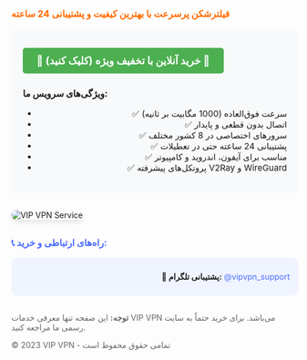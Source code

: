 <h3 style="color: #ff6b00; margin-top: 20px;">
  <b>فیلترشکن پرسرعت با بهترین کیفیت و پشتیبانی 24 ساعته</b>
</h3>

<div style="background: #f8f9fa; padding: 20px; border-radius: 10px; margin: 20px 0;">
  <a 
    href="https://oxyg.site/" 
    target="_blank" 
    style="
      background: #4CAF50;
      color: white;
      padding: 12px 24px;
      text-align: center;
      text-decoration: none;
      display: inline-block;
      font-size: 18px;
      margin: 10px 0;
      border-radius: 5px;
      font-weight: bold;
    "
  >
    🚀 خرید آنلاین با تخفیف ویژه (کلیک کنید) 🚀
  </a>
  
  <p style="font-size: 16px; margin-top: 15px;">
    <b>ویژگی‌های سرویس ما:</b>
  </p>
  
  <ul style="text-align: right; font-size: 15px;">
    <li>✅ سرعت فوق‌العاده (1000 مگابیت بر ثانیه)</li>
    <li>✅ اتصال بدون قطعی و پایدار</li>
    <li>✅ سرورهای اختصاصی در 8 کشور مختلف</li>
    <li>✅ پشتیبانی 24 ساعته حتی در تعطیلات</li>
    <li>✅ مناسب برای آیفون، اندروید و کامپیوتر</li>
    <li>✅ پروتکل‌های پیشرفته V2Ray و WireGuard</li>
  </ul>
</div>

<div style="margin: 30px 0;">
  <img 
    src="https://uploadkon.ir/uploads/390023_24v2rex-post.jpg" 
    alt="VIP VPN Service" 
    style="max-width: 100%; border-radius: 10px; box-shadow: 0 4px 8px rgba(0,0,0,0.1);"
  >
</div>

<h3 style="color: #4a6bff;">📞 راه‌های ارتباطی و خرید:</h3>

<div style="background: #f0f4ff; padding: 15px; border-radius: 10px; margin: 15px 0; text-align: right;">
  <p style="margin: 10px 0;">
    <b>💬 پشتیبانی تلگرام:</b>
    <a href="https://t.me/oxigen_sup" target="_blank" style="color: #4a6bff; text-decoration: none;">
      @vipvpn_support
    </a>
  </p>
  

</div>

<div style="margin-top: 30px; font-size: 14px; color: #666;">
  <p>
    <b>توجه:</b> این صفحه تنها معرفی خدمات VIP VPN می‌باشد. برای خرید حتماً به سایت رسمی ما مراجعه کنید.
  </p>
  <p>
    © 2023 VIP VPN - تمامی حقوق محفوظ است
  </p>
</div>
